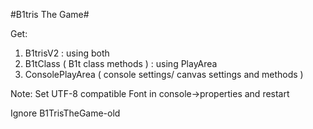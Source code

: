 #B1tris The Game#

Get:
1. B1trisV2 : using both
2. B1tClass ( B1t class methods ) : using PlayArea 
3. ConsolePlayArea ( console settings/ canvas settings and methods )

Note: Set UTF-8 compatible Font in console->properties and restart 

Ignore B1TrisTheGame-old
